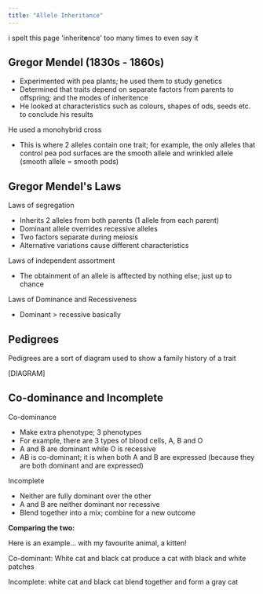 ```yaml
---
title: "Allele Inheritance"
---
```

i spelt this page 'inherit**e**nce' too many times to even say it

## Gregor Mendel (1830s - 1860s)
- Experimented with pea plants; he used them to study genetics
- Determined that traits depend on separate factors from parents to offspring; and the modes of inheritence
- He looked at characteristics such as colours, shapes of ods, seeds etc. to conclude his results

He used a monohybrid cross
- This is where 2 alleles contain one trait; for example, the only alleles that control pea pod surfaces are the smooth allele and wrinkled allele (smooth allele = smooth pods)

## Gregor Mendel's Laws
Laws of segregation
- Inherits 2 alleles from both parents (1 allele from each parent)
- Dominant allele overrides recessive alleles
- Two factors separate during meiosis
- Alternative variations cause different characteristics

Laws of independent assortment
- The obtainment of an allele is afftected by nothing else; just up to chance

Laws of Dominance and Recessiveness
- Dominant > recessive basically

## Pedigrees
Pedigrees are a sort of diagram used to show a family history of a trait

[DIAGRAM]


## Co-dominance and Incomplete
Co-dominance
- Make extra phenotype; 3 phenotypes
- For example, there are 3 types of blood cells, A, B and O
- A and B are dominant while O is recessive
- AB is co-dominant; it is when both A and B are expressed (because they are both dominant and are expressed)

Incomplete
- Neither are fully dominant over the other
- A and B are neither dominant nor recessive
- Blend together into a mix; combine for a new outcome

**Comparing the two:**

Here is an example... with my favourite animal, a kitten!

Co-dominant: White cat and black cat produce a cat with black and white patches

Incomplete: white cat and black cat blend together and form a gray cat
